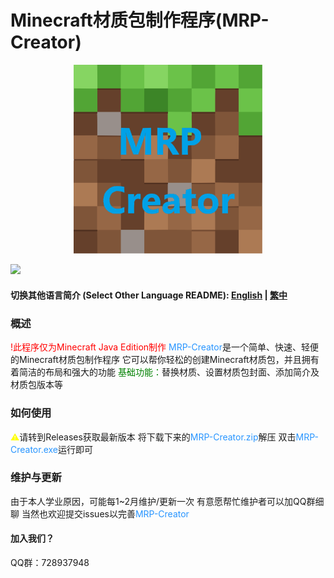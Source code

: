 # Minecraft材质包制作程序(MRP-Creator)

<div align="center">
  <img src="https://raw.githubusercontent.com/xhjt2/MRP-Creator/859f064c84cfe9d82070439385adc28d18e39c1b/img/MRP-Creator-logo.svg" width="60%" alt="MRP-Creator" />
</div>

![](https://img.shields.io/badge/Minecraft-1.20.4-brightgreen.svg?colorB=469C00)

#### 切换其他语言简介 (Select Other Language README): [English](../README.md) | [繁中](README-Hant.md)

### 概述
<font color=red>!此程序仅为Minecraft Java Edition制作</font>
<font color=#2895FF>MRP-Creator</font>是一个简单、快速、轻便的Minecraft材质包制作程序
它可以帮你轻松的创建Minecraft材质包，并且拥有着简洁的布局和强大的功能
<font color=green>基础功能：</font>替换材质、设置材质包封面、添加简介及材质包版本等

### 如何使用
<font color=yellow>⚠</font>请转到Releases获取最新版本
将下载下来的<font color=#2895FF>MRP-Creator.zip</font>解压
双击<font color=#2895FF>MRP-Creator.exe</font>运行即可


### 维护与更新
由于本人学业原因，可能每1~2月维护/更新一次
有意愿帮忙维护者可以加QQ群细聊
当然也欢迎提交issues以完善<font color=#2895FF>MRP-Creator</font>

#### 加入我们？
QQ群：728937948